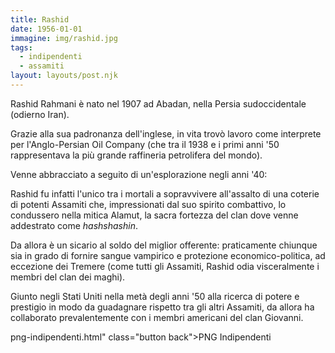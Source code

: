 ```yaml
---
title: Rashid
date: 1956-01-01
immagine: img/rashid.jpg
tags:
  - indipendenti
  - assamiti
layout: layouts/post.njk
---
```

Rashid Rahmani è nato nel 1907 ad Abadan, nella Persia sudoccidentale (odierno Iran).

Grazie alla sua padronanza dell'inglese, in vita trovò lavoro come interprete per l'Anglo-Persian Oil Company (che tra il 1938 e i primi anni '50 rappresentava la più grande raffineria petrolifera del mondo).

Venne abbracciato a seguito di un'esplorazione negli anni '40: 

Rashid fu infatti l'unico tra i mortali a sopravvivere all'assalto di una coterie di potenti Assamiti che, impressionati dal suo spirito combattivo, lo condussero nella mitica Alamut, la sacra fortezza del clan dove venne addestrato come _hashshashin_.

Da allora è un sicario al soldo del miglior offerente: praticamente chiunque sia in grado di fornire sangue vampirico e protezione economico-politica, ad eccezione dei Tremere (come tutti gli Assamiti, Rashid odia visceralmente i membri del clan dei maghi).

Giunto negli Stati Uniti nella metà degli anni '50 alla ricerca di potere e prestigio in modo da guadagnare rispetto tra gli altri Assamiti, da allora ha collaborato prevalentemente con i membri americani del clan Giovanni. 


png-indipendenti.html" class="button back">PNG Indipendenti</a> 